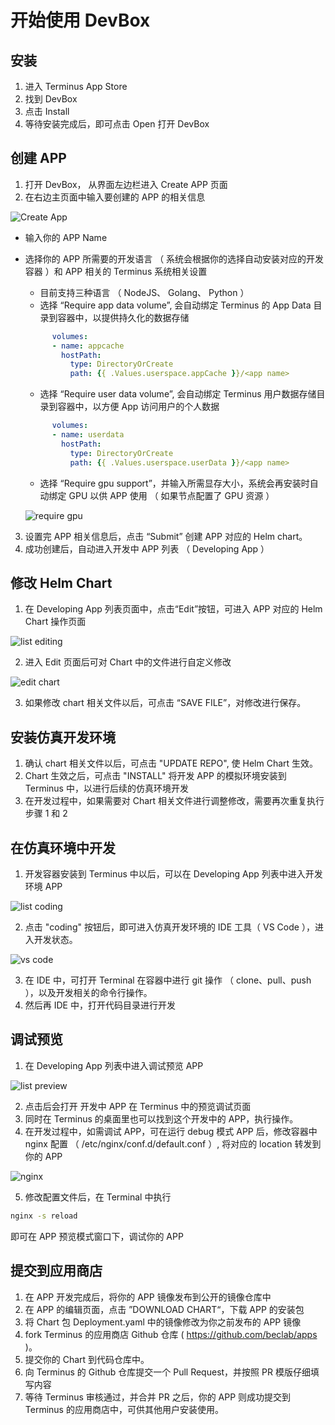 # 开始使用 DevBox

## 安装

1. 进入 Terminus App Store
2. 找到 DevBox
3. 点击 Install
4. 等待安装完成后，即可点击 Open 打开 DevBox

## 创建 APP

1. 打开 DevBox， 从界面左边栏进入 Create APP 页面
2. 在右边主页面中输入要创建的 APP 的相关信息

![Create App](../docs/imgs/createapp.png)

- 输入你的 APP Name
- 选择你的 APP 所需要的开发语言 （ 系统会根据你的选择自动安装对应的开发容器 ）和 APP 相关的 Terminus 系统相关设置

  - 目前支持三种语言 （ NodeJS、 Golang、 Python ）
  - 选择 “Require app data volume”, 会自动绑定 Terminus 的 App Data 目录到容器中，以提供持久化的数据存储

  ```yaml
        volumes:
        - name: appcache
          hostPath:
            type: DirectoryOrCreate
            path: {{ .Values.userspace.appCache }}/<app name>
  ```

  - 选择 “Require user data volume”, 会自动绑定 Terminus 用户数据存储目录到容器中，以方便 App 访问用户的个人数据

  ```yaml
        volumes:
        - name: userdata
          hostPath:
            type: DirectoryOrCreate
            path: {{ .Values.userspace.userData }}/<app name>
  ```

  - 选择 “Require gpu support”，并输入所需显存大小，系统会再安装时自动绑定 GPU 以供 APP 使用 （ 如果节点配置了 GPU 资源 ）

  ![require gpu](../docs/imgs/requiregpu.png)

3. 设置完 APP 相关信息后，点击 “Submit” 创建 APP 对应的 Helm chart。
4. 成功创建后，自动进入开发中 APP 列表 （ Developing App ）

## 修改 Helm Chart

1. 在 Developing App 列表页面中，点击“Edit”按钮，可进入 APP 对应的 Helm Chart 操作页面

![list editing](../docs/imgs/listedit.png)

2. 进入 Edit 页面后可对 Chart 中的文件进行自定义修改

![edit chart](../docs/imgs/editchart.png)

3. 如果修改 chart 相关文件以后，可点击 “SAVE FILE”，对修改进行保存。

## 安装仿真开发环境

1. 确认 chart 相关文件以后，可点击 "UPDATE REPO", 使 Helm Chart 生效。
2. Chart 生效之后，可点击 "INSTALL" 将开发 APP 的模拟环境安装到 Terminus 中，以进行后续的仿真环境开发
3. 在开发过程中，如果需要对 Chart 相关文件进行调整修改，需要再次重复执行步骤 1 和 2

## 在仿真环境中开发

1. 开发容器安装到 Terminus 中以后，可以在 Developing App 列表中进入开发环境 APP

![list coding](../docs/imgs/listcoding.png)

2. 点击 "coding" 按钮后，即可进入仿真开发环境的 IDE 工具（ VS Code ），进入开发状态。

![vs code](../docs/imgs/vscode.png)

3. 在 IDE 中，可打开 Terminal 在容器中进行 git 操作 （ clone、pull、push ），以及开发相关的命令行操作。
4. 然后再 IDE 中，打开代码目录进行开发

## 调试预览

1. 在 Developing App 列表中进入调试预览 APP

![list preview](../docs/imgs/listpreview.png)

2. 点击后会打开 开发中 APP 在 Terminus 中的预览调试页面
3. 同时在 Terminus 的桌面里也可以找到这个开发中的 APP，执行操作。
4. 在开发过程中，如需调试 APP，可在运行 debug 模式 APP 后，修改容器中 nginx 配置 （ /etc/nginx/conf.d/default.conf ）, 将对应的 location 转发到你的 APP

![nginx](../docs/imgs/nginx.png)

5. 修改配置文件后，在 Terminal 中执行

```bash
nginx -s reload
```

即可在 APP 预览模式窗口下，调试你的 APP

## 提交到应用商店

1. 在 APP 开发完成后，将你的 APP 镜像发布到公开的镜像仓库中
2. 在 APP 的编辑页面，点击 ”DOWNLOAD CHART“，下载 APP 的安装包
3. 将 Chart 包 Deployment.yaml 中的镜像修改为你之前发布的 APP 镜像
4. fork Terminus 的应用商店 Github 仓库 ( https://github.com/beclab/apps )。
5. 提交你的 Chart 到代码仓库中。
6. 向 Terminus 的 Github 仓库提交一个 Pull Request，并按照 PR 模版仔细填写内容
7. 等待 Terminus 审核通过，并合并 PR 之后，你的 APP 则成功提交到 Terminus 的应用商店中，可供其他用户安装使用。
